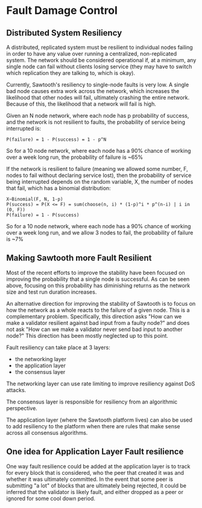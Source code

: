 # Fault Damage Control

## Distributed System Resiliency

A distributed, replicated system must be resilient to individual nodes failing
in order to have any value over running a centralized, non-replicated system.
The network should be considered operational if, at a minimum, any single node
can fail without clients losing service (they may have to switch which
replication they are talking to, which is okay).

Currently, Sawtooth's resiliency to single-node faults is very low. A single
bad node causes extra work across the network, which increases the likelihood
that other nodes will fail, ultimately crashing the entire network. Because of
this, the likelihood that a network will fail is high.

Given an N node network, where each node has p probability of success, and the
network is not resilient to faults, the probability of service being
interrupted is:

    P(failure) = 1 - P(success) = 1 - p^N

So for a 10 node network, where each node has a 90% chance of working over a
week long run, the probability of failure is ~65%

If the network is resilient to failure (meaning we allowed some number, F,
nodes to fail without declaring service lost), then the probability of service
being interrupted depends on the random variable, X, the number of nodes that
fail, which has a binomial distribution:

    X~Binomial(F, N, 1-p)
    P(success) = P(X <= F) = sum(choose(n, i) * (1-p)^i * p^(n-i) | i in (0, F))
    P(failure) = 1 - P(success)

So for a 10 node network, where each node has a 90% chance of working over a
week long run, and we allow 3 nodes to fail, the probability of failure is ~7%

## Making Sawtooth more Fault Resilient

Most of the recent efforts to improve the stability have been focused on
improving the probability that a single node is successful. As can be seen
above, focusing on this probability has diminishing returns as the network size
and test run duration increases.

An alternative direction for improving the stability of Sawtooth is to focus on
how the network as a whole reacts to the failure of a given node. This is a
complementary problem. Specifically, this direction asks "How can we make
a validator resilient against bad input from a faulty node?" and does not ask
"How can we make a validator never send bad input to another node?" This
direction has been mostly neglected up to this point.

Fault resiliency can take place at 3 layers:
- the networking layer
- the application layer
- the consensus layer

The networking layer can use rate limiting to improve resiliency against DoS
attacks.

The consensus layer is responsible for resiliency from an algorithmic
perspective.

The application layer (where the Sawtooth platform lives) can also be used to
add resiliency to the platform when there are rules that make sense across all
consensus algorithms.

## One idea for Application Layer Fault resilience

One way fault resilience could be added at the application layer is to track
for every block that is considered, who the peer that created it was and
whether it was ultimately committed. In the event that some peer is submitting
"a lot" of blocks that are ultimately being rejected, it could be inferred that
the validator is likely fault, and either dropped as a peer or ignored for some
cool down period.
